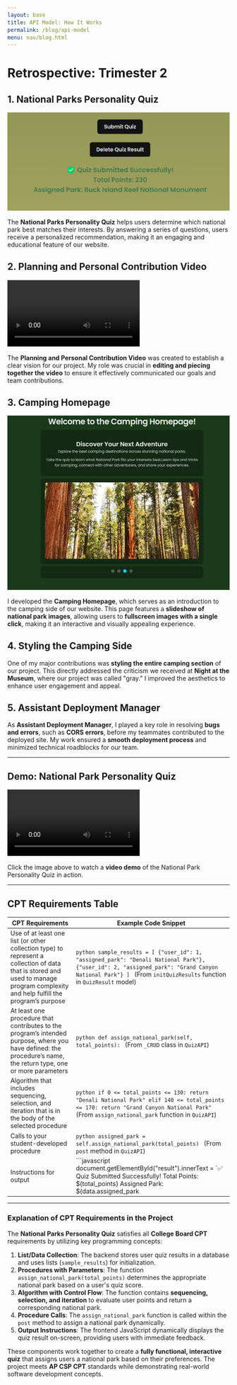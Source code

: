 ```yaml
---
layout: base
title: API Model: How It Works
permalink: /blog/api-model
menu: nav/blog.html
---
```

# Retrospective: Trimester 2

## 1. National Parks Personality Quiz
![Insert Image Here](./cspblog/quizsuccess.png)

The **National Parks Personality Quiz** helps users determine which national park best matches their interests. By answering a series of questions, users receive a personalized recommendation, making it an engaging and educational feature of our website.

## 2. Planning and Personal Contribution Video
![Watch Planning Video](./cspblog/frostbyte_vid.mp4)


The **Planning and Personal Contribution Video** was created to establish a clear vision for our project. My role was crucial in **editing and piecing together the video** to ensure it effectively communicated our goals and team contributions.

## 3. Camping Homepage
![Insert Image Here](./cspblog/homepage.png)

I developed the **Camping Homepage**, which serves as an introduction to the camping side of our website. This page features a **slideshow of national park images**, allowing users to **fullscreen images with a single click**, making it an interactive and visually appealing experience.

## 4. Styling the Camping Side

One of my major contributions was **styling the entire camping section** of our project. This directly addressed the criticism we received at **Night at the Museum**, where our project was called "gray." I improved the aesthetics to enhance user engagement and appeal.

## 5. Assistant Deployment Manager

As **Assistant Deployment Manager**, I played a key role in resolving **bugs and errors**, such as **CORS errors**, before my teammates contributed to the deployed site. My work ensured a **smooth deployment process** and minimized technical roadblocks for our team.

---
## Demo: National Park Personality Quiz
![Watch Planning Video](./cspblog/bruh.mp4)

Click the image above to watch a **video demo** of the National Park Personality Quiz in action.

---

## CPT Requirements Table

| CPT Requirements              | Example Code Snippet |
|--------------------------------|---------------------------|
| Use of at least one list (or other collection type) to represent a collection of data that is stored and used to manage program complexity and help fulfill the program’s purpose | ```python sample_results = [ {"user_id": 1, "assigned_park": "Denali National Park"}, {"user_id": 2, "assigned_park": "Grand Canyon National Park"} ] ``` (From `initQuizResults` function in `QuizResult` model) |
| At least one procedure that contributes to the program’s intended purpose, where you have defined: the procedure’s name, the return type, one or more parameters | ```python def assign_national_park(self, total_points): ``` (From `_CRUD` class in `QuizAPI`) |
| Algorithm that includes sequencing, selection, and iteration that is in the body of the selected procedure | ```python if 0 <= total_points <= 130: return "Denali National Park" elif 140 <= total_points <= 170: return "Grand Canyon National Park" ``` (From `assign_national_park` function in `QuizAPI`) |
| Calls to your student-developed procedure | ```python assigned_park = self.assign_national_park(total_points) ``` (From `post` method in `QuizAPI`) |
| Instructions for output | ```javascript document.getElementById("result").innerText = `✅ Quiz Submitted Successfully! Total Points: ${total_points} Assigned Park: ${data.assigned_park || "Unknown"}`; ``` (From `submitQuiz()` function in frontend JavaScript) |

---

### Explanation of CPT Requirements in the Project

The **National Parks Personality Quiz** satisfies all **College Board CPT** requirements by utilizing key programming concepts:

1. **List/Data Collection**: The backend stores user quiz results in a database and uses lists (`sample_results`) for initialization.
2. **Procedures with Parameters**: The function `assign_national_park(total_points)` determines the appropriate national park based on a user's quiz score.
3. **Algorithm with Control Flow**: The function contains **sequencing, selection, and iteration** to evaluate user points and return a corresponding national park.
4. **Procedure Calls**: The `assign_national_park` function is called within the `post` method to assign a national park dynamically.
5. **Output Instructions**: The frontend JavaScript dynamically displays the quiz result on-screen, providing users with immediate feedback.

These components work together to create a **fully functional, interactive quiz** that assigns users a national park based on their preferences. The project meets **AP CSP CPT** standards while demonstrating real-world software development concepts.
